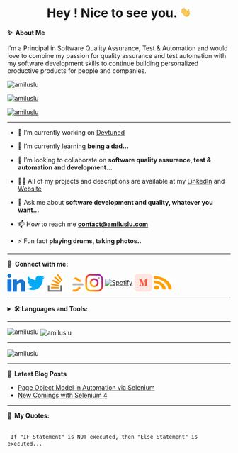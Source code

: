 <h1 align="center">Hey ! Nice to see you.  <img  src="https://raw.githubusercontent.com/amiluslu/amiluslu/main/icons/hi.gif" width="5%"></h1>


<summary><b>✨&nbsp;&nbsp;About&nbsp;Me</b></summary>
<br/>
I'm a Principal in Software Quality Assurance, Test & Automation and would love to combine my passion for quality assurance and test automation with my software development skills to continue building personalized productive products for people and companies.


<p align="left"> <img src="https://komarev.com/ghpvc/?username=amiluslu&label=Profile%20views&color=0e75b6&style=flat" alt="amiluslu" /> </p>

<p align="left"> <a href="https://github.com/ryo-ma/github-profile-trophy"><img src="https://github-profile-trophy.vercel.app/?username=amiluslu" alt="amiluslu" /></a> </p>

<p align="left"> <a href="https://twitter.com/amiluslu" target="blank"><img src="https://img.shields.io/twitter/follow/amiluslu?logo=twitter&style=for-the-badge" alt="amiluslu" /></a> </p>

---

- 🔭 I’m currently working on [Devtuned](https://www.devtuned.com)

- 🌱 I’m currently learning **being a dad...**

- 👯 I’m looking to collaborate on **software quality assurance, test & automation and development...**

- 👨‍💻 All of my projects and descriptions are available at my [LinkedIn](https://www.linkedin.com/in/amil-uslu/) and [Website](https://www.amiluslu.com)

- 💬 Ask me about **software development and quality, whatever you want...**

- 📫 How to reach me **contact@amiluslu.com**

- ⚡ Fun fact **playing drums, taking photos..**

---

🔗 &nbsp;**Connect with me:**
<p align="left">
<a href="https://linkedin.com/in/amil-uslu" target="blank"><img align="center" src="https://raw.githubusercontent.com/amiluslu/amiluslu/main/icons/linkedin.svg" alt="amiluslu" height="40" width="40" /></a>
<a href="https://twitter.com/amiluslu" target="blank"><img align="center" src="https://raw.githubusercontent.com/amiluslu/amiluslu/main/icons/twitter.svg" alt="amiluslu" height="40" width="40" /></a>
<a href="https://stackoverflow.com/users/17500533" target="blank"><img align="center" src="https://raw.githubusercontent.com/amiluslu/amiluslu/main/icons/stackoverflow.svg" alt="17500533" height="40" width="40" /></a>
<a href="https://leetcode.com/amiluslu/" target="blank"><img align="center" src="https://raw.githubusercontent.com/amiluslu/amiluslu/main/icons/leetcode.svg" alt="LeetCode" height="40" width="40" /></a>
<a href="https://instagram.com/dreamthesilence" target="blank"><img align="center" src="https://raw.githubusercontent.com/amiluslu/amiluslu/main/icons/instagram.svg" alt="dreamthesilence" height="40" width="40" /></a>
<a href="https://open.spotify.com/user/amiluslu?si=21270d3f006b42a3" target="blank"><img align="center" src="https://cdn.icon-icons.com/icons2/195/PNG/256/Spotify_23464.png" alt="Spotify" height="40" width="40" /></a>
<a href="https://medium.com/@amiluslu" target="blank"><img align="center" src="https://raw.githubusercontent.com/amiluslu/amiluslu/main/icons/medium.svg" alt="@amiluslu" height="40" width="40" /></a>
<a href="https://www.swtestacademy.com/author/amil-uslu/" target="blank"><img align="center" src="https://raw.githubusercontent.com/amiluslu/amiluslu/main/icons/rss.svg" alt="SW Test Academy" height="30" width="40" /></a>

</p>

---

<details>
<summary><b>🛠️  Languages and Tools: </b></summary>
<br/>
<p align="left">
<a href="https://www.selenium.dev" target="_blank" rel="noreferrer"> <img src="https://raw.githubusercontent.com/amiluslu/amiluslu/main/icons/selenium.svg" alt="Selenium" width="40" height="40"/> </a>
<a href="https://testng.org/doc/" target="_blank" rel="noreferrer"> <img src="https://raw.githubusercontent.com/amiluslu/amiluslu/main/icons/testng.png" alt="TestNG" width="50" height="30"/> </a>
<a href="https://bitbucket.org" target="_blank" rel="noreferrer"> <img src="https://raw.githubusercontent.com/amiluslu/amiluslu/main/icons/bitbucket.png" alt="Bitbucket" width="30px" height="30px"/> </a>
<a href="https://github.com/amiluslu" target="_blank" rel="noreferrer"> <img src="https://raw.githubusercontent.com/amiluslu/amiluslu/main/icons/github.png" alt="Github" width="30px" height="30px"/> </a>
<a href="https://appium.io" target="_blank" rel="noreferrer"> <img src="https://raw.githubusercontent.com/amiluslu/amiluslu/main/icons/appium.jpeg" alt="Appium" width="30px" height="30px"/> </a>
<a href="https://maven.apache.org" target="_blank" rel="noreferrer"> <img src="https://raw.githubusercontent.com/amiluslu/amiluslu/main/icons/maven.png" alt="Maven" width="30px" height="30px"/> </a>
<a href="https://www.atlassian.com/software/jira" target="_blank" rel="noreferrer"> <img src="https://raw.githubusercontent.com/amiluslu/amiluslu/main/icons/jira.png" alt="Jira" width="30px" height="30px"/> </a>
<a href="https://www.gurock.com/testrail/" target="_blank" rel="noreferrer"> <img src="https://raw.githubusercontent.com/amiluslu/amiluslu/main/icons/testrail.jpeg" alt="TestRail" width="30px" height="30px"/> </a>
<a href="https://cucumber.io" target="_blank" rel="noreferrer"> <img src="https://raw.githubusercontent.com/amiluslu/amiluslu/main/icons/cucumber.png" alt="Cucumber" width="30px" height="30px"/> </a>
<a href="https://rest-assured.io" target="_blank" rel="noreferrer"> <img src="https://raw.githubusercontent.com/amiluslu/amiluslu/main/icons/restassured.png" alt="RestAssured" width="30px" height="30px"/> </a>
<a href="https://junit.org/junit5/" target="_blank" rel="noreferrer"> <img src="https://raw.githubusercontent.com/amiluslu/amiluslu/main/icons/junit.png" alt="JUnit" width="50px" height="30px"/> </a>
<a href="https://codecept.io" target="_blank" rel="noreferrer"> <img src="https://raw.githubusercontent.com/amiluslu/amiluslu/main/icons/codecept.svg" alt="CodeceptJS" width="30px" height="30px"/> </a>
<a href="https://www.redhat.com/en/technologies/cloud-computing/openshift" target="_blank" rel="noreferrer"> <img src="https://raw.githubusercontent.com/amiluslu/amiluslu/main/icons/openshift.png" alt="Openshift" width="30px" height="30px"/> </a>
<a href="https://medium.com/xcuitest" target="_blank" rel="noreferrer"> <img src="https://raw.githubusercontent.com/amiluslu/amiluslu/main/icons/xcuitest.png" alt="android" width="30px" height="30px"/> </a>
<a href="https://jmeter.apache.org" target="_blank" rel="noreferrer"> <img src="https://raw.githubusercontent.com/amiluslu/amiluslu/main/icons/jmeter.svg" alt="android" width="30px" height="30px"/> </a>
<a href="https://www.neotys.com" target="_blank" rel="noreferrer"> <img src="https://raw.githubusercontent.com/amiluslu/amiluslu/main/icons/neoload.png" alt="android" width="30px" height="30px"/> </a>
<a href="https://www.geeksforgeeks.org/software-engineering-software-quality-assurance/" target="_blank" rel="noreferrer"> <img src="https://raw.githubusercontent.com/amiluslu/amiluslu/main/icons/qa.jpg" alt="android" width="30px" height="30px"/> </a>
<a href="https://developer.android.com" target="_blank" rel="noreferrer"> <img src="https://raw.githubusercontent.com/amiluslu/amiluslu/main/icons/android.svg" alt="android" width="40" height="40"/> </a> 
<a href="https://angular.io" target="_blank" rel="noreferrer"> <img src="https://raw.githubusercontent.com/amiluslu/amiluslu/main/icons/angular.svg" alt="angular" width="40" height="40"/> </a> 
<a href="https://www.gnu.org/software/bash/" target="_blank" rel="noreferrer"> <img src="https://raw.githubusercontent.com/amiluslu/amiluslu/main/icons/bash.svg" alt="bash" width="40" height="40"/> </a> 
<a href="https://getbootstrap.com" target="_blank" rel="noreferrer"> <img src="https://raw.githubusercontent.com/amiluslu/amiluslu/main/icons/bootstrap.svg" alt="bootstrap" width="40" height="40"/> </a> 
<a href="https://www.cprogramming.com/" target="_blank" rel="noreferrer"> <img src="https://raw.githubusercontent.com/amiluslu/amiluslu/main/icons/c.svg" alt="c" width="40" height="40"/> </a> 
<a href="https://cassandra.apache.org/" target="_blank" rel="noreferrer"> <img src="https://raw.githubusercontent.com/amiluslu/amiluslu/main/icons/cassandra.svg" alt="cassandra" width="40" height="40"/> </a> 
<a href="https://couchdb.apache.org/" target="_blank" rel="noreferrer"> <img src="https://raw.githubusercontent.com/amiluslu/amiluslu/main/icons/couchdb.svg" alt="couchdb" width="40" height="40"/> </a> 
<a href="https://www.cplusplus.com" target="_blank" rel="noreferrer"> <img src="https://raw.githubusercontent.com/amiluslu/amiluslu/main/icons/cpp.svg" alt="cplusplus" width="40" height="40"/> </a> 
<a href="https://www.w3schools.com/cs/" target="_blank" rel="noreferrer"> <img src="https://raw.githubusercontent.com/amiluslu/amiluslu/main/icons/csharp.svg" alt="csharp" width="40" height="40"/> </a> 
<a href="https://css-tricks.com" target="_blank" rel="noreferrer"> <img src="https://raw.githubusercontent.com/amiluslu/amiluslu/main/icons/css.svg" alt="css3" width="40" height="40"/> </a> 
<a href="https://www.cypress.io" target="_blank" rel="noreferrer"> <img src="https://raw.githubusercontent.com/amiluslu/amiluslu/main/icons/cypress.svg" alt="cypress" width="40" height="40"/> </a> 
<a href="https://www.docker.com/" target="_blank" rel="noreferrer"> <img src="https://raw.githubusercontent.com/amiluslu/amiluslu/main/icons/docker.svg" alt="docker" width="40" height="40"/> </a> 
<a href="https://dotnet.microsoft.com/" target="_blank" rel="noreferrer"> <img src="https://raw.githubusercontent.com/amiluslu/amiluslu/main/icons/dotnet.svg" alt="dotnet" width="40" height="40"/> </a> 
<a href="https://www.elastic.co" target="_blank" rel="noreferrer"> <img src="https://raw.githubusercontent.com/amiluslu/amiluslu/main/icons/elasticsearch.svg" alt="elasticsearch" width="40" height="40"/> </a> 
<a href="https://expressjs.com" target="_blank" rel="noreferrer"> <img src="https://raw.githubusercontent.com/amiluslu/amiluslu/main/icons/express.svg" alt="express" width="40" height="40"/> </a> 
<a href="https://firebase.google.com/" target="_blank" rel="noreferrer"> <img src="https://raw.githubusercontent.com/amiluslu/amiluslu/main/icons/firebase.svg" alt="firebase" width="40" height="40"/> </a> 
<a href="https://git-scm.com/" target="_blank" rel="noreferrer"> <img src="https://raw.githubusercontent.com/amiluslu/amiluslu/main/icons/git.svg" alt="git" width="40" height="40"/> </a> 
<a href="https://grafana.com" target="_blank" rel="noreferrer"> <img src="https://raw.githubusercontent.com/amiluslu/amiluslu/main/icons/grafana.svg" alt="grafana" width="40" height="40"/> </a> 
<a href="https://graphql.org" target="_blank" rel="noreferrer"> <img src="https://raw.githubusercontent.com/amiluslu/amiluslu/main/icons/graphql.svg" alt="graphql" width="40" height="40"/> </a> 
<a href="https://heroku.com" target="_blank" rel="noreferrer"> <img src="https://raw.githubusercontent.com/amiluslu/amiluslu/main/icons/heroku.svg" alt="heroku" width="40" height="40"/> </a> 
<a href="https://www.w3.org/html/" target="_blank" rel="noreferrer"> <img src="https://raw.githubusercontent.com/amiluslu/amiluslu/main/icons/html.svg" alt="html5" width="40" height="40"/> </a> 
<a href="https://gohugo.io/" target="_blank" rel="noreferrer"> <img src="https://raw.githubusercontent.com/amiluslu/amiluslu/main/icons/hugo.svg" alt="hugo" width="40" height="40"/> </a> 
<a href="https://www.java.com" target="_blank" rel="noreferrer"> <img src="https://raw.githubusercontent.com/amiluslu/amiluslu/main/icons/java.svg" alt="java" width="40" height="40"/> </a> 
<a href="https://www.javascript.com" target="_blank" rel="noreferrer"> <img src="https://raw.githubusercontent.com/amiluslu/amiluslu/main/icons/javascript.svg" alt="javascript" width="40" height="40"/> </a> 
<a href="https://www.jenkins.io" target="_blank" rel="noreferrer"> <img src="https://raw.githubusercontent.com/amiluslu/amiluslu/main/icons/jenkins.svg" alt="jenkins" width="40" height="40"/> </a> 
<a href="https://jestjs.io" target="_blank" rel="noreferrer"> <img src="https://raw.githubusercontent.com/amiluslu/amiluslu/main/icons/jest.svg" alt="jest" width="40" height="40"/> </a> 
<a href="https://www.elastic.co/kibana" target="_blank" rel="noreferrer"> <img src="https://raw.githubusercontent.com/amiluslu/amiluslu/main/icons/kibana.svg" alt="kibana" width="40" height="40"/> </a> 
<a href="https://kubernetes.io" target="_blank" rel="noreferrer"> <img src="https://raw.githubusercontent.com/amiluslu/amiluslu/main/icons/kubernetes.svg" alt="kubernetes" width="40" height="40"/> </a> 
<a href="https://www.linux.org/" target="_blank" rel="noreferrer"> <img src="https://raw.githubusercontent.com/amiluslu/amiluslu/main/icons/linux.svg" alt="linux" width="40" height="40"/> </a>  
<a href="https://www.mongodb.com/" target="_blank" rel="noreferrer"> <img src="https://raw.githubusercontent.com/amiluslu/amiluslu/main/icons/mongodb.svg" alt="mongodb" width="40" height="40"/> </a> 
<a href="https://www.microsoft.com/en-us/sql-server" target="_blank" rel="noreferrer"> <img src="https://raw.githubusercontent.com/amiluslu/amiluslu/main/icons/mssql.svg" alt="mssql" width="40" height="40"/> </a> 
<a href="https://www.mysql.com/" target="_blank" rel="noreferrer"> <img src="https://raw.githubusercontent.com/amiluslu/amiluslu/main/icons/mysql.svg" alt="mysql" width="40" height="40"/> </a> 
<a href="https://www.nginx.com" target="_blank" rel="noreferrer"> <img src="https://raw.githubusercontent.com/amiluslu/amiluslu/main/icons/nginx.svg" alt="nginx" width="40" height="40"/> </a> 
<a href="https://nodejs.org" target="_blank" rel="noreferrer"> <img src="https://raw.githubusercontent.com/amiluslu/amiluslu/main/icons/nodejs.svg" alt="nodejs" width="40" height="40"/> </a> 
<a href="https://developer.apple.com/library/archive/documentation/Cocoa/Conceptual/ProgrammingWithObjectiveC/Introduction/Introduction.html" target="_blank" rel="noreferrer"> <img src="https://raw.githubusercontent.com/amiluslu/amiluslu/main/icons/objectivec.svg" alt="objectivec" width="40" height="40"/> </a> 
<a href="https://opencv.org/" target="_blank" rel="noreferrer"> <img src="https://raw.githubusercontent.com/amiluslu/amiluslu/main/icons/opencv.svg" alt="opencv" width="40" height="40"/> </a> 
<a href="https://www.oracle.com/" target="_blank" rel="noreferrer"> <img src="https://raw.githubusercontent.com/amiluslu/amiluslu/main/icons/oracle.svg" alt="oracle" width="40" height="40"/> </a> 
<a href="https://www.postgresql.org" target="_blank" rel="noreferrer"> <img src="https://raw.githubusercontent.com/amiluslu/amiluslu/main/icons/postgresql.svg" alt="postgresql" width="40" height="40"/> </a> 
<a href="https://postman.com" target="_blank" rel="noreferrer"> <img src="https://raw.githubusercontent.com/amiluslu/amiluslu/main/icons/postman.svg" alt="postman" width="40" height="40"/> </a>
<a href="https://www.rabbitmq.com" target="_blank" rel="noreferrer"> <img src="https://raw.githubusercontent.com/amiluslu/amiluslu/main/icons/rabbitmq.svg" alt="rabbitMQ" width="40" height="40"/> </a> 
<a href="https://reactjs.org/" target="_blank" rel="noreferrer"> <img src="https://raw.githubusercontent.com/amiluslu/amiluslu/main/icons/react.png" alt="react" width="40" height="40"/> </a>  
<a href="https://redis.io" target="_blank" rel="noreferrer"> <img src="https://raw.githubusercontent.com/amiluslu/amiluslu/main/icons/redis.svg" alt="redis" width="40" height="40"/> </a> 
<a href="https://redux.js.org" target="_blank" rel="noreferrer"> <img src="https://raw.githubusercontent.com/amiluslu/amiluslu/main/icons/redux.svg" alt="redux" width="40" height="40"/> </a>  
<a href="https://spring.io/" target="_blank" rel="noreferrer"> <img src="https://raw.githubusercontent.com/amiluslu/amiluslu/main/icons/spring.svg" alt="spring" width="40" height="40"/> </a> 
<a href="https://www.sqlite.org/" target="_blank" rel="noreferrer"> <img src="https://raw.githubusercontent.com/amiluslu/amiluslu/main/icons/sqlite.svg" alt="sqlite" width="40" height="40"/> </a> 
<a href="https://developer.apple.com/swift/" target="_blank" rel="noreferrer"> <img src="https://raw.githubusercontent.com/amiluslu/amiluslu/main/icons/swift.svg" alt="swift" width="40" height="40"/> </a> 
<a href="https://travis-ci.org" target="_blank" rel="noreferrer"> <img src="https://raw.githubusercontent.com/amiluslu/amiluslu/main/icons/travisci.svg" alt="travisci" width="40" height="40"/> </a> 
<a href="https://www.typescriptlang.org/" target="_blank" rel="noreferrer"> <img src="https://raw.githubusercontent.com/amiluslu/amiluslu/main/icons/typescript.svg" alt="typescript" width="40" height="40"/> </a> 
<a href="https://portswigger.net/burp" target="_blank" rel="noreferrer"> <img src="https://raw.githubusercontent.com/amiluslu/amiluslu/main/icons/burpsuite.png" alt="typescript" width="80" height="40"/> </a> 
<a href="https://hibernate.org" target="_blank" rel="noreferrer"> <img src="https://raw.githubusercontent.com/amiluslu/amiluslu/main/icons/hibernate.svg" alt="typescript" width="80" height="40"/> </a> 
<a href="https://owasp.org" target="_blank" rel="noreferrer"> <img src="https://raw.githubusercontent.com/amiluslu/amiluslu/main/icons/owasp.jpg" alt="typescript" width="100" height="40"/> </a> 
<a href="http://sikulix.com" target="_blank" rel="noreferrer"> <img src="https://raw.githubusercontent.com/amiluslu/amiluslu/main/icons/Sikuli.png" alt="typescript" width="80" height="40"/> </a> 
<a href="https://testlink.org" target="_blank" rel="noreferrer"> <img src="https://raw.githubusercontent.com/amiluslu/amiluslu/main/icons/testlink.png" alt="typescript" width="80" height="40"/> </a> 
<a href="http://w3af.org" target="_blank" rel="noreferrer"> <img src="https://raw.githubusercontent.com/amiluslu/amiluslu/main/icons/w3af.png" alt="typescript" width="80" height="40"/> </a> 
<a href="https://wapiti-scanner.github.io" target="_blank" rel="noreferrer"> <img src="https://raw.githubusercontent.com/amiluslu/amiluslu/main/icons/wapiti.png" alt="typescript" width="60" height="40"/> </a> 
<a href="https://smartbear.com/test-management/zephyr/" target="_blank" rel="noreferrer"> <img src="https://raw.githubusercontent.com/amiluslu/amiluslu/main/icons/zephyr.png" alt="typescript" width="80" height="40"/> </a> 
</p>
</details>

---

<p><img align="left" src="https://github-readme-stats.vercel.app/api/top-langs?username=amiluslu&show_icons=true&locale=en&layout=compact" alt="amiluslu" /></p>

<p>&nbsp;<img align="center" src="https://github-readme-stats.vercel.app/api?username=amiluslu&show_icons=true&locale=en" alt="amiluslu" /></p>

---

<p><img align="center" src="https://github-readme-streak-stats.herokuapp.com/?user=amiluslu&" alt="amiluslu" /></p>

---

<b>📕&nbsp;&nbsp;Latest Blog Posts</b>
<!-- BLOG-POST-LIST:START -->
- [Page Object Model in Automation via Selenium](https://amiluslu.medium.com/page-object-model-in-automation-via-selenium-f6b6e8bb6b99?source=rss-6f653671c775------2)
- [New Comings with Selenium 4](https://amiluslu.medium.com/new-comings-with-selenium-4-fdf95311e700?source=rss-6f653671c775------2)
<!-- BLOG-POST-LIST:END -->

---

<summary><b>💬&nbsp;&nbsp;My Quotes: </b></summary>
<br/>

     If "IF Statement" is NOT executed, then "Else Statement" is executed...


